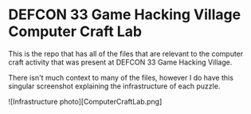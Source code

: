 # DEFCON 33 Game Hacking Village Computer Craft Lab

This is the repo that has all of the files that are relevant to the computer craft activity that was present at DEFCON 33 Game Hacking Village.

There isn't much context to many of the files, however I do have this singular screenshot explaining the infrastructure of each puzzle.

![Infrastructure photo][ComputerCraftLab.png]